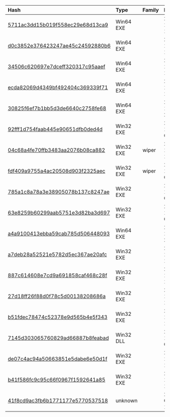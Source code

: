 |Hash|Type|Family|First_Seen|Name|
|:--|:--|:--|:--|:--|
|[5711ac3dd15b019f558ec29e68d13ca9](https://www.virustotal.com/gui/file/5711ac3dd15b019f558ec29e68d13ca9)|Win64 EXE||2018-12-23 16:19:02|Baidu PC Faster|
|[d0c3852e376423247ae45c24592880b6](https://www.virustotal.com/gui/file/d0c3852e376423247ae45c24592880b6)|Win64 EXE||2018-12-23 16:18:54|PC-Doctor|
|[34506c620697e7dceff320317c95aaef](https://www.virustotal.com/gui/file/34506c620697e7dceff320317c95aaef)|Win64 EXE||2018-12-23 10:57:52|elrawdsk.sys|
|[ecda82069d4349bf492404c369339f71](https://www.virustotal.com/gui/file/ecda82069d4349bf492404c369339f71)|Win64 EXE||2018-12-18 10:50:07|dab3308ab60d0d8acb3611bf364e81b63cfb6b4c1783864ebc515297e2297589.bin|
|[30825f6ef7b1bb5d3de6640c2758fe68](https://www.virustotal.com/gui/file/30825f6ef7b1bb5d3de6640c2758fe68)|Win64 EXE||2018-12-17 23:28:11|mdmzyxlga.exe|
|[92fff1d754faab445e90651dfb0ded4d](https://www.virustotal.com/gui/file/92fff1d754faab445e90651dfb0ded4d)|Win32 EXE||2018-12-13 02:23:28|6985ef5809d0789eeff623cd2436534b818fd2843f09fa2de2b4a6e2c0e1a879.bin|
|[04c68a4fe70ffb3483aa2076b08ca882](https://www.virustotal.com/gui/file/04c68a4fe70ffb3483aa2076b08ca882)|Win32 EXE|wiper|2018-12-12 18:42:09|SlHost.exe|
|[fdf409a9755a4ac20508d903f2325aec](https://www.virustotal.com/gui/file/fdf409a9755a4ac20508d903f2325aec)|Win32 EXE|wiper|2018-12-12 09:22:47|SlHost.exe|
|[785a1c8a78a3e38905078b137c8247ae](https://www.virustotal.com/gui/file/785a1c8a78a3e38905078b137c8247ae)|Win32 EXE||2018-12-12 09:20:17|Spreader.exe|
|[63e8259b60299aab5751e3d82ba3d697](https://www.virustotal.com/gui/file/63e8259b60299aab5751e3d82ba3d697)|Win32 EXE||2018-12-12 09:18:56|OCLC.exe|
|[a4a9100413ebba59cab785d506448093](https://www.virustotal.com/gui/file/a4a9100413ebba59cab785d506448093)|Win64 EXE||2018-12-11 20:37:02|MaintenaceSrv64.exe|
|[a7deb28a52521e5782d5ec367ae20afc](https://www.virustotal.com/gui/file/a7deb28a52521e5782d5ec367ae20afc)|Win32 EXE||2018-12-11 19:36:42|C_\Windows\system32\drivers\ndis.sy_|
|[887c614608e7cd9a691858caf468c28f](https://www.virustotal.com/gui/file/887c614608e7cd9a691858caf468c28f)|Win32 EXE||2018-12-11 19:33:39|C_\Windows\system32\prnlx00ctl.ex_|
|[27d18ff26f88d0f78c5d00138208686a](https://www.virustotal.com/gui/file/27d18ff26f88d0f78c5d00138208686a)|Win32 EXE||2018-12-11 19:31:37|P6_ImportClient|
|[b51fdec78474c52378e9d565b4e5f343](https://www.virustotal.com/gui/file/b51fdec78474c52378e9d565b4e5f343)|Win32 EXE||2018-12-11 19:31:21|P7ReportEngineClient|
|[7145d303065760829ad66887b8feabad](https://www.virustotal.com/gui/file/7145d303065760829ad66887b8feabad)|Win32 DLL||2018-12-11 05:06:59|ksecdd.sys|
|[de07c4ac94a50663851e5dabe6e50d1f](https://www.virustotal.com/gui/file/de07c4ac94a50663851e5dabe6e50d1f)|Win32 EXE||2018-12-10 15:29:30|/media/freddie/Seagate Expansion Drive/aptmalware/SampleLibraryAUG2019/Shamoon/MaintenaceSrv32.exDec2018|
|[b41f586fc9c95c66f0967f1592641a85](https://www.virustotal.com/gui/file/b41f586fc9c95c66f0967f1592641a85)|Win32 EXE||2018-12-10 12:08:10|/media/freddie/Seagate Expansion Drive/aptmalware/SampleLibraryAUG2019/Shamoon/kscaptur_ibv32.exDec2018|
|[41f8cd9ac3fb6b1771177e5770537518](https://www.virustotal.com/gui/file/41f8cd9ac3fb6b1771177e5770537518)|unknown||2017-01-25 19:34:08|key8854321.pub|
